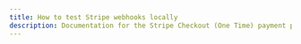 ```yaml
---
title: How to test Stripe webhooks locally
description: Documentation for the Stripe Checkout (One Time) payment provider for Vendr, the eCommerce solution for Umbraco v8+
---
```


<work-in-progress />